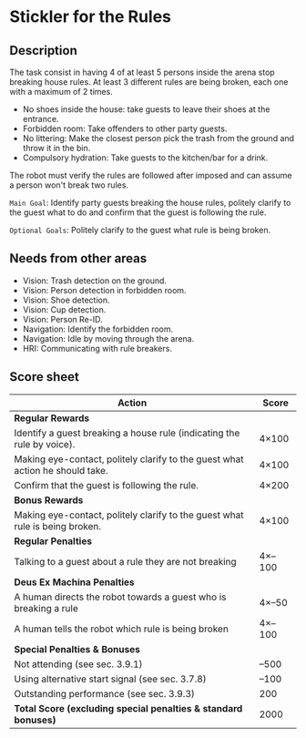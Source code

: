 # Stickler for the Rules

## Description

The task consist in having 4 of at least 5 persons inside the arena stop breaking house rules. At least 3 different rules are being broken, each one with a maximum of 2 times.

- No shoes inside the house: take guests to leave their shoes at the entrance.
- Forbidden room: Take offenders to other party guests.
- No littering: Make the closest person pick the trash from the ground and throw it in the bin.
- Compulsory hydration: Take guests to the kitchen/bar for a drink.

The robot must verify the rules are followed after imposed and can assume a person won't break two rules.

`Main Goal`: Identify party guests breaking the house rules, politely clarify to the guest what to do
and confirm that the guest is following the rule.

`Optional Goals`: Politely clarify to the guest what rule is being broken.

## Needs from other areas

- Vision: Trash detection on the ground.
- Vision: Person detection in forbidden room.
- Vision: Shoe detection.
- Vision: Cup detection.
- Vision: Person Re-ID.
- Navigation: Identify the forbidden room.
- Navigation: Idle by moving through the arena.
- HRI: Communicating with rule breakers.

## Score sheet

| Action | Score |
| ---- | ---- |
| **Regular Rewards** | |
| Identify a guest breaking a house rule (indicating the rule by voice). | 4×100 |
| Making eye-contact, politely clarify to the guest what action he should take. | 4×100 |
| Confirm that the guest is following the rule. | 4×200 |
| **Bonus Rewards** | |
| Making eye-contact, politely clarify to the guest what rule is being broken. | 4×100 |
| **Regular Penalties** | |
| Talking to a guest about a rule they are not breaking | 4×–100 |
| **Deus Ex Machina Penalties** | |
| A human directs the robot towards a guest who is breaking a rule | 4×–50 |
| A human tells the robot which rule is being broken | 4×–100 |
| **Special Penalties & Bonuses** | |
| Not attending (see sec. 3.9.1) | –500 |
| Using alternative start signal (see sec. 3.7.8) | –100 |
| Outstanding performance (see sec. 3.9.3) | 200 |
| **Total Score (excluding special penalties & standard bonuses)** | 2000 |